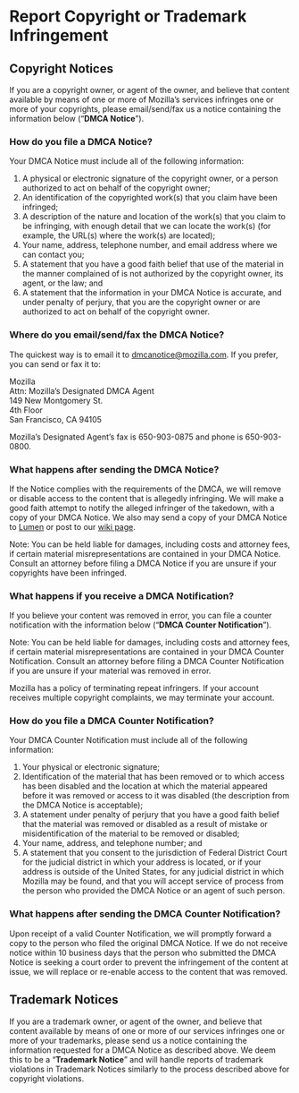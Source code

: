 # Report Copyright or Trademark Infringement

## Copyright Notices

If you are a copyright owner, or agent of the owner, and believe that content available by means of one or more of Mozilla’s services infringes one or more of your copyrights, please email/send/fax us a notice containing the information below (“**DMCA Notice**”).

### How do you file a DMCA Notice?

Your DMCA Notice must include all of the following information:

1. A physical or electronic signature of the copyright owner, or a person authorized to act on behalf of the copyright owner;
2. An identification of the copyrighted work(s) that you claim have been infringed;
3. A description of the nature and location of the work(s) that you claim to be infringing, with enough detail that we can locate the work(s) (for example, the URL(s) where the work(s) are located);
4. Your name, address, telephone number, and email address where we can contact you;
5. A statement that you have a good faith belief that use of the material in the manner complained of is not authorized by the copyright owner, its agent, or the law; and
6. A statement that the information in your DMCA Notice is accurate, and under penalty of perjury, that you are the copyright owner or are authorized to act on behalf of the copyright owner.

### Where do you email/send/fax the DMCA Notice?

The quickest way is to email it to [dmcanotice@mozilla.com](mailto:dmcanotice@mozilla.com). If you prefer, you can send or fax it to:

Mozilla  
Attn: Mozilla’s Designated DMCA Agent  
149 New Montgomery St.  
4th Floor  
San Francisco, CA 94105  

Mozilla’s Designated Agent’s fax is 650-903-0875 and phone is 650-903-0800.

### What happens after sending the DMCA Notice?

If the Notice complies with the requirements of the DMCA, we will remove or disable access to the content that is allegedly infringing. We will make a good faith attempt to notify the alleged infringer of the takedown, with a copy of your DMCA Notice. We also may send a copy of your DMCA Notice to [Lumen](https://lumendatabase.org/) or post to our [wiki page](https://wiki.mozilla.org/Legal/Infringement_Notices).

Note: You can be held liable for damages, including costs and attorney fees, if certain material misrepresentations are contained in your DMCA Notice. Consult an attorney before filing a DMCA Notice if you are unsure if your copyrights have been infringed.

### What happens if you receive a DMCA Notification?

If you believe your content was removed in error, you can file a counter notification with the information below (“**DMCA Counter Notification**”).

Note: You can be held liable for damages, including costs and attorney fees, if certain material misrepresentations are contained in your DMCA Counter Notification. Consult an attorney before filing a DMCA Counter Notification if you are unsure if your material was removed in error.

Mozilla has a policy of terminating repeat infringers. If your account receives multiple copyright complaints, we may terminate your account.

### How do you file a DMCA Counter Notification?

Your DMCA Counter Notification must include all of the following information:

1. Your physical or electronic signature;
2. Identification of the material that has been removed or to which access has been disabled and the location at which the material appeared before it was removed or access to it was disabled (the description from the DMCA Notice is acceptable);
3. A statement under penalty of perjury that you have a good faith belief that the material was removed or disabled as a result of mistake or misidentification of the material to be removed or disabled;
4. Your name, address, and telephone number; and
5. A statement that you consent to the jurisdiction of Federal District Court for the judicial district in which your address is located, or if your address is outside of the United States, for any judicial district in which Mozilla may be found, and that you will accept service of process from the person who provided the DMCA Notice or an agent of such person.

### What happens after sending the DMCA Counter Notification?

Upon receipt of a valid Counter Notification, we will promptly forward a copy to the person who filed the original DMCA Notice. If we do not receive notice within 10 business days that the person who submitted the DMCA Notice is seeking a court order to prevent the infringement of the content at issue, we will replace or re-enable access to the content that was removed.

## Trademark Notices

If you are a trademark owner, or agent of the owner, and believe that content available by means of one or more of our services infringes one or more of your trademarks, please send us a notice containing the information requested for a DMCA Notice as described above. We deem this to be a “**Trademark Notice**” and will handle reports of trademark violations in Trademark Notices similarly to the process described above for copyright violations.
